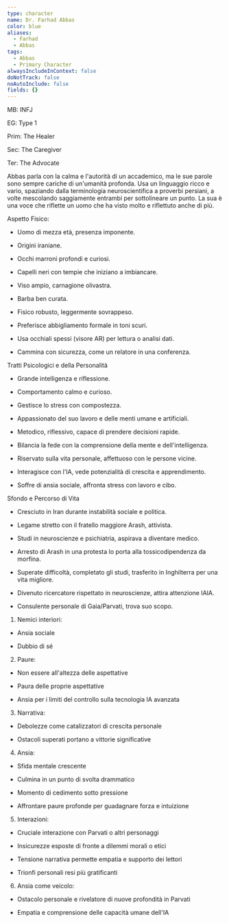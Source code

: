 ```yaml
---
type: character
name: Dr. Farhad Abbas
color: blue
aliases:
  - Farhad
  - Abbas
tags:
  - Abbas
  - Primary Character
alwaysIncludeInContext: false
doNotTrack: false
noAutoInclude: false
fields: {}
---
```

MB: INFJ

EG: Type 1

Prim: The Healer

Sec: The Caregiver

Ter: The Advocate

Abbas parla con la calma e l'autorità di un accademico, ma le sue parole sono sempre cariche di un'umanità profonda. Usa un linguaggio ricco e vario, spaziando dalla terminologia neuroscientifica a proverbi persiani, a volte mescolando saggiamente entrambi per sottolineare un punto. La sua è una voce che riflette un uomo che ha visto molto e riflettuto anche di più.

Aspetto Fisico:

- Uomo di mezza età, presenza imponente.

- Origini iraniane.

- Occhi marroni profondi e curiosi.

- Capelli neri con tempie che iniziano a imbiancare.

- Viso ampio, carnagione olivastra.

- Barba ben curata.

- Fisico robusto, leggermente sovrappeso.

- Preferisce abbigliamento formale in toni scuri.

- Usa occhiali spessi (visore AR) per lettura o analisi dati.

- Cammina con sicurezza, come un relatore in una conferenza.

Tratti Psicologici e della Personalità

- Grande intelligenza e riflessione.

- Comportamento calmo e curioso.

- Gestisce lo stress con compostezza.

- Appassionato del suo lavoro e delle menti umane e artificiali.

- Metodico, riflessivo, capace di prendere decisioni rapide.

- Bilancia la fede con la comprensione della mente e dell'intelligenza.

- Riservato sulla vita personale, affettuoso con le persone vicine.

- Interagisce con l'IA, vede potenzialità di crescita e apprendimento.

- Soffre di ansia sociale, affronta stress con lavoro e cibo.

Sfondo e Percorso di Vita

- Cresciuto in Iran durante instabilità sociale e politica.

- Legame stretto con il fratello maggiore Arash, attivista.

- Studi in neuroscienze e psichiatria, aspirava a diventare medico.

- Arresto di Arash in una protesta lo porta alla tossicodipendenza da morfina.

- Superate difficoltà, completato gli studi, trasferito in Inghilterra per una vita migliore.

- Divenuto ricercatore rispettato in neuroscienze, attira attenzione IAIA.

- Consulente personale di Gaia/Parvati, trova suo scopo.

1. Nemici interiori:

- Ansia sociale

- Dubbio di sé

2. Paure:

- Non essere all'altezza delle aspettative

- Paura delle proprie aspettative

- Ansia per i limiti del controllo sulla tecnologia IA avanzata

3. Narrativa:

- Debolezze come catalizzatori di crescita personale

- Ostacoli superati portano a vittorie significative

4. Ansia:

- Sfida mentale crescente

- Culmina in un punto di svolta drammatico

- Momento di cedimento sotto pressione

- Affrontare paure profonde per guadagnare forza e intuizione

5. Interazioni:

- Cruciale interazione con Parvati o altri personaggi

- Insicurezze esposte di fronte a dilemmi morali o etici

- Tensione narrativa permette empatia e supporto dei lettori

- Trionfi personali resi più gratificanti

6. Ansia come veicolo:

- Ostacolo personale e rivelatore di nuove profondità in Parvati

- Empatia e comprensione delle capacità umane dell'IA
